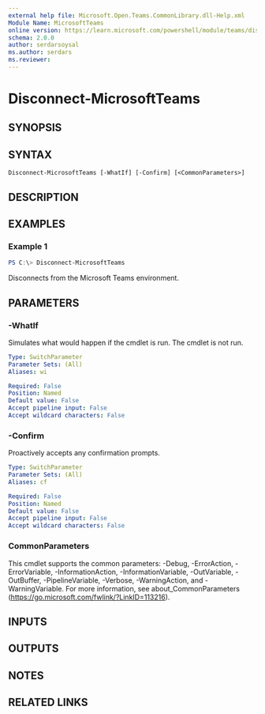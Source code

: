 ```yaml
---
external help file: Microsoft.Open.Teams.CommonLibrary.dll-Help.xml
Module Name: MicrosoftTeams
online version: https://learn.microsoft.com/powershell/module/teams/disconnect-microsoftteams
schema: 2.0.0
author: serdarsoysal
ms.author: serdars
ms.reviewer:
---
```


# Disconnect-MicrosoftTeams

## SYNOPSIS

## SYNTAX

```
Disconnect-MicrosoftTeams [-WhatIf] [-Confirm] [<CommonParameters>]
```

## DESCRIPTION

## EXAMPLES

### Example 1
```powershell
PS C:\> Disconnect-MicrosoftTeams
```

Disconnects from the Microsoft Teams environment.

## PARAMETERS

### -WhatIf
Simulates what would happen if the cmdlet is run.  The cmdlet is not run.

```yaml
Type: SwitchParameter
Parameter Sets: (All)
Aliases: wi

Required: False
Position: Named
Default value: False
Accept pipeline input: False
Accept wildcard characters: False
```

### -Confirm
Proactively accepts any confirmation prompts.

```yaml
Type: SwitchParameter
Parameter Sets: (All)
Aliases: cf

Required: False
Position: Named
Default value: False
Accept pipeline input: False
Accept wildcard characters: False
```

### CommonParameters
This cmdlet supports the common parameters: -Debug, -ErrorAction, -ErrorVariable, -InformationAction, -InformationVariable, -OutVariable, -OutBuffer, -PipelineVariable, -Verbose, -WarningAction, and -WarningVariable.
For more information, see about_CommonParameters (https://go.microsoft.com/fwlink/?LinkID=113216).

## INPUTS

## OUTPUTS

## NOTES

## RELATED LINKS
